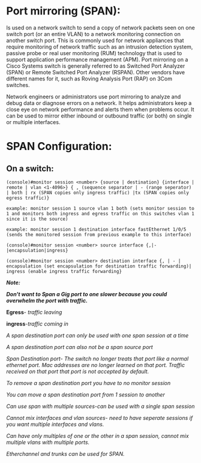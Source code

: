 # Port mirroring (SPAN):

Is used on a network switch to send a copy of network packets seen on one switch port (or an entire VLAN) to a network monitoring connection on another switch port. This is commonly used for network appliances that require monitoring of network traffic such as an intrusion detection system, passive probe or real user monitoring (RUM) technology that is used to support application performance management (APM). Port mirroring on a Cisco Systems switch is generally referred to as Switched Port Analyzer (SPAN) or Remote Switched Port Analyzer (RSPAN). Other vendors have different names for it, such as Roving Analysis Port (RAP) on 3Com switches.

Network engineers or administrators use port mirroring to analyze and debug data or diagnose errors on a network. It helps administrators keep a close eye on network performance and alerts them when problems occur. It can be used to mirror either inbound or outbound traffic (or both) on single or multiple interfaces.

# SPAN Configuration: 

## On a switch:
```
(console)#monitor session <number> {source | destination} {interface | remote | vlan <1-4096>} { , (sequence separator | - (range seperator) | both | rx (SPAN copies only ingress traffic) |tx (SPAN copies only egress traffic)}

example: monitor session 1 source vlan 1 both (sets monitor session to 1 and monitors both ingress and egress traffic on this switches vlan 1 since it is the source)

example: monitor session 1 destination interface fastEthernet 1/0/5 (sends the monitored session from previous example to this interface)

(console)#monitor session <number> source interface {,|-|encapsulation|ingress}

(console)#monitor session <number> destination interface {, | - | encapsulation (set encapsulation for destination traffic forwarding)| ingress (enable ingress traffic forwarding}
```


***Note:***</br>

***Don't want to Span a Gig port to one slower because you could overwhelm the port with traffic.***</br>

**Egress**- *traffic leaving*</br>

**ingress**-*traffic coming in*</br>

*A span destination port can only be used with one span session at a time*</br>

*A span destination port can also not be a span source port*</br>

*Span Destination port- The switch no longer treats that port like a normal ethernet port. Mac addresses are no longer learned on that port. Traffic received on that port that port is not accepted by default.*</br>

*To remove a span destination port you have to no monitor session <number> <destination interface>*</br>

*You can move a span destination port from 1 session to another*</br>

*Can use span with multiple sources-can be used with a single span session*</br>

*Cannot mix interfaces and vlan sources- need to have seperate sessions if you want multiple interfaces and vlans.*

*Can have only multiples of one or the other in a span session, cannot mix multiple vlans with multiple ports.*

*Etherchannel and trunks can be used for SPAN.*







